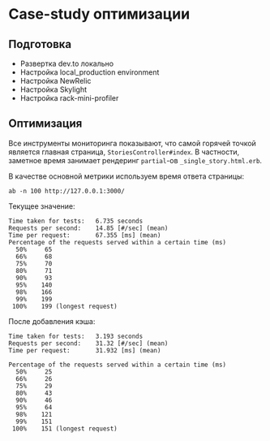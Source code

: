 # Case-study оптимизации

## Подготовка

- Развертка dev.to локально
- Настройка local_production environment
- Настройка NewRelic
- Настройка Skylight
- Настройка rack-mini-profiler

## Оптимизация

Все инструменты мониторинга показывают, что самой горячей точкой является главная страница, `StoriesController#index`.
В частности, заметное время занимает рендеринг `partial`-ов `_single_story.html.erb`.

В качестве основной метрики используем время ответа страницы:

`ab -n 100 http://127.0.0.1:3000/`

Текущее значение:

```
Time taken for tests:   6.735 seconds
Requests per second:    14.85 [#/sec] (mean)
Time per request:       67.355 [ms] (mean)
Percentage of the requests served within a certain time (ms)
  50%     65
  66%     68
  75%     70
  80%     71
  90%     93
  95%    140
  98%    166
  99%    199
 100%    199 (longest request)
```

После добавления кэша:

```
Time taken for tests:   3.193 seconds
Requests per second:    31.32 [#/sec] (mean)
Time per request:       31.932 [ms] (mean)

Percentage of the requests served within a certain time (ms)
  50%     25
  66%     26
  75%     29
  80%     43
  90%     46
  95%     64
  98%    121
  99%    151
 100%    151 (longest request)
```
